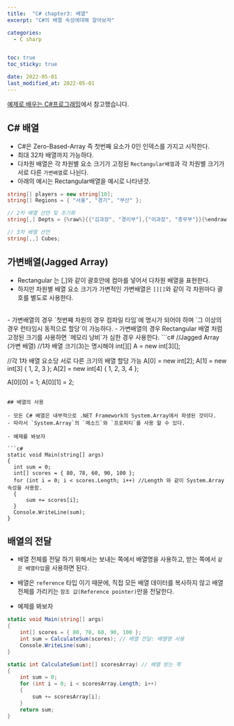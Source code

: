 ```yaml
---
title:  "C# chapter3: 배열"
excerpt: "C#의 배열 속성에대해 알아보자"

categories:
  - C sharp


toc: true
toc_sticky: true

date: 2022-05-01
last_modified_at: 2022-05-01
---
```

[예제로 배우는 C#프로그래밍](http://www.csharpstudy.com/CSharp/CSharp-array.aspx)에서 참고했습니다.

## C# 배열

  - C#은 Zero-Based-Array 즉 첫번째 요소가 0인 인덱스를 가지고 시작한다.
  - 최대 32차 배열까지 가능하다.
  - 다차원 배열은 각 차원별 요소 크기가 고정된 `Rectangular배열`과
  각 차원별 크기가 서로 다른 `가변배열`로 나뉜다.
  - 아래의 예시는 Rectangular배열을 예시로 나타낸것.
  ```c#
  string[] players = new string[10];
  string[] Regions = { "서울", "경기", "부산" };

  // 2차 배열 선언 및 초기화
  string[,] Depts = {%raw%}{{"김과장", "경리부"},{"이과장", "총무부"}}{%endraw%};

  // 3차 배열 선언
  string[,,] Cubes;
  ```

## 가변배열(Jagged Array)
  - Rectangular 는 [,]와 같이 괄호안에 컴마를 넣어서 다차원 배열을 표현한다.
  - 하지만 차원별 배열 요소 크기가 가변적인 가변배열은 `[][]`와 같이 각 차원마다 괄호를 별도로 사용한다.
  <br>
  - 가변배열의 경우 `첫번째 차원의 경우 컴파일 타임`에 명시가 되어야 하며 `그 이상의 경우 런타임시 동적으로 할당`이 가능하다.
  - 가변배열의 경우 Rectangular 배열 처럼 고정된 크기를 사용하면 `메모리 낭비`가 심한 경우 사용한다.
  ```c#
  //Jagged Array (가변 배열)
  //1차 배열 크기(3)는 명시해야
  int[][] A = new int[3][];

  //각 1차 배열 요소당 서로 다른 크기의 배열 할당 가능
  A[0] = new int[2];
  A[1] = new int[3] { 1, 2, 3 };
  A[2] = new int[4] { 1, 2, 3, 4 };

  A[0][0] = 1;
  A[0][1] = 2;
  ```

## 배열의 사용

  - 모든 C# 배열은 내부적으로 .NET Framework의 System.Array에서 파생된 것이다.
  - 따라서 `System.Array`의 `메소드`와 `프로퍼티`를 사용 할 수 있다.

  - 예제를 봐보자

```c#
static void Main(string[] args)
{
    int sum = 0;
    int[] scores = { 80, 78, 60, 90, 100 };
    for (int i = 0; i < scores.Length; i++) //Length 와 같이 System.Array 속성을 사용함.
    {
        sum += scores[i];
    }
    Console.WriteLine(sum);        
}
```

## 배열의 전달

  - 배열 전체를 전달 하기 위해서는 보내는 쪽에서 배열명을 사용하고,
  받는 쪽에서 `같은 배열타입`을 사용하면 된다.

  - 배열은 `reference` 타입 이기 때문에, 직접 모든 배열 데이터를 복사하지 않고
  배열 전체를 가리키는 `참조 값(Reference pointer)`만을 전달한다.
  - 예제를 봐보자
  ```c#
  static void Main(string[] args)
  {            
      int[] scores = { 80, 78, 60, 90, 100 };
      int sum = CalculateSum(scores); // 배열 전달: 배열명 사용
      Console.WriteLine(sum);        
  }

  static int CalculateSum(int[] scoresArray) // 배열 받는 쪽
  {
      int sum = 0;
      for (int i = 0; i < scoresArray.Length; i++)
      {
          sum += scoresArray[i];
      }
      return sum;
  }
  ```
